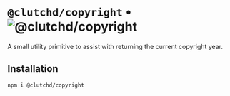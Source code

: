 # `@clutchd/copyright` • ![@clutchd/copyright](https://img.shields.io/bundlejs/size/@clutchd/copyright)

A small utility primitive to assist with returning the current copyright year.

## Installation

```sh
npm i @clutchd/copyright
```
